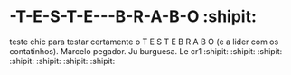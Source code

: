 # -T-E-S-T-E---B-R-A-B-O  :shipit:
teste chic para testar certamente o T E S T E B R A B O (e a lider com os contatinhos). Marcelo pegador. Ju burguesa. Le cr1
 :shipit:
  :shipit:
   :shipit:
    :shipit:
     :shipit:
      :shipit:
       :shipit:
